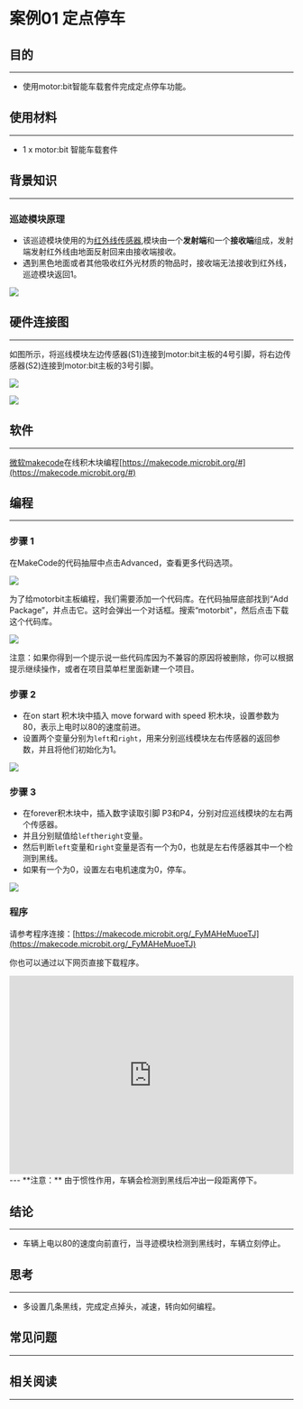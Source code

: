 # 案例01 定点停车

## 目的
---

- 使用motor:bit智能车载套件完成定点停车功能。

## 使用材料
---

- 1 x motor:bit 智能车载套件

## 背景知识
---
### 巡迹模块原理

- 该巡迹模块使用的为[红外线传感器](https://baike.baidu.com/item/%E7%BA%A2%E5%A4%96%E7%BA%BF%E4%BC%A0%E6%84%9F%E5%99%A8/9007351?fr=aladdin),模块由一个**发射端**和一个**接收端**组成，发射端发射红外线由地面反射回来由接收端接收。
- 遇到黑色地面或者其他吸收红外光材质的物品时，接收端无法接收到红外线，巡迹模块返回1。

![](./images/8UN8B88.jpg)


## 硬件连接图
---

如图所示，将巡线模块左边传感器(S1)连接到motor:bit主板的4号引脚，将右边传感器(S2)连接到motor:bit主板的3号引脚。

![](./images/BOpsVvF.jpg)

![](./images/kzPngGo.jpg)

## 软件
---
[微软makecode](https://makecode.microbit.org/#)在线积木块编程[https://makecode.microbit.org/#](https://makecode.microbit.org/#)

## 编程
---
### 步骤 1
在MakeCode的代码抽屉中点击Advanced，查看更多代码选项。

![](./images/LjMR5IU.png)

为了给motorbit主板编程，我们需要添加一个代码库。在代码抽屉底部找到“Add Package”，并点击它。这时会弹出一个对话框。搜索“motorbit"，然后点击下载这个代码库。

![](./images/XDlSfIS.png)

注意：如果你得到一个提示说一些代码库因为不兼容的原因将被删除，你可以根据提示继续操作，或者在项目菜单栏里面新建一个项目。

### 步骤 2

- 在on start 积木块中插入 move forward with speed 积木块，设置参数为80，表示上电时以80的速度前进。
- 设置两个变量分别为`left`和`right`，用来分别巡线模块左右传感器的返回参数，并且将他们初始化为1。

![](./images/tYJS1aY.png)


### 步骤 3

- 在forever积木块中，插入数字读取引脚 P3和P4，分别对应巡线模块的左右两个传感器。
- 并且分别赋值给`left`he`right`变量。
- 然后判断`left`变量和`right`变量是否有一个为0，也就是左右传感器其中一个检测到黑线。
- 如果有一个为0，设置左右电机速度为0，停车。

![](./images/p2WuniN.png)


### 程序
请参考程序连接：[https://makecode.microbit.org/_FyMAHeMuoeTJ](https://makecode.microbit.org/_FyMAHeMuoeTJ)

你也可以通过以下网页直接下载程序。

<div style="position:relative;height:0;padding-bottom:70%;overflow:hidden;"><iframe style="position:absolute;top:0;left:0;width:100%;height:100%;" src="https://makecode.microbit.org/#pub:_FyMAHeMuoeTJ" frameborder="0" sandbox="allow-popups allow-forms allow-scripts allow-same-origin"></iframe></div>  
---
**注意：** 由于惯性作用，车辆会检测到黑线后冲出一段距离停下。

## 结论
---
- 车辆上电以80的速度向前直行，当寻迹模块检测到黑线时，车辆立刻停止。

## 思考
---
- 多设置几条黑线，完成定点掉头，减速，转向如何编程。

## 常见问题
---


## 相关阅读  
---

